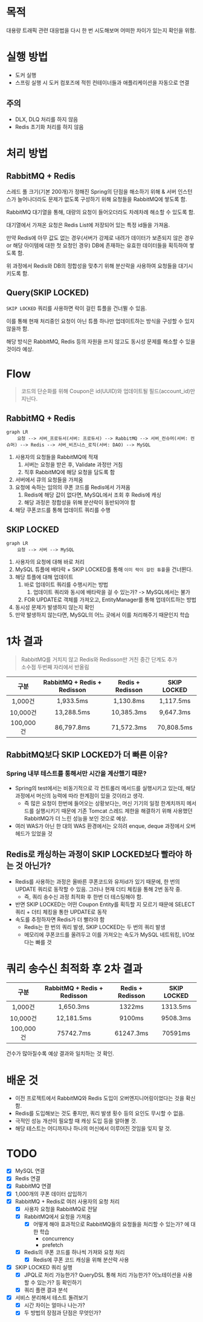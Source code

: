 # 목적

대용량 트래픽 관련 대응법을 다시 한 번 시도해보며 어떠한 차이가 있는지 확인을 위함.

# 실행 방법

- 도커 실행
- 스프링 실행 시 도커 컴포즈에 적힌 컨테이너들과 애플리케이션을 자동으로 연결

## 주의

- DLX, DLQ 처리를 하지 않음
- Redis 초기화 처리를 하지 않음

# 처리 방법

## RabbitMQ + Redis

스레드 풀 크기(기본 200개)가 정해진 Spring의 단점을 해소하기 위해 & 서버 인스턴스가 늘어나더라도 문제가 없도록 구성하기 위해 요청들을 RabbitMQ에 쌓도록 함.

RabbitMQ 대기열을 통해, 대량의 요청이 들어오더라도 차례차례 해소할 수 있도록 함.

대기열에서 가져온 요청은 Redis List에 저장되어 있는 특정 id들을 가져옴.

만약 Redis에 아무 값도 없는 경우(서버가 강제로 내려가 데이터가 보존되지 않은 경우 or 해당 아이템에 대한 첫 요청인 경우) DB에 존재하는 유효한 데이터들을 획득하여 쌓도록 함.

위 과정에서 Redis와 DB의 정합성을 맞추기 위해 분산락을 사용하여 요청들을 대기시키도록 함.

## Query(SKIP LOCKED)

`SKIP LOCKED` 쿼리를 사용하면 락이 걸린 튜플을 건너뛸 수 있음.

이를 통해 현재 처리중인 요청이 아닌 튜플 하나만 업데이트하는 방식을 구성할 수 있지 않을까 함.

해당 방식은 RabbitMQ, Redis 등의 자원을 쓰지 않고도 동시성 문제를 해소할 수 있을 것이라 예상.

# Flow

> 코드의 단순화를 위해 Coupon은 id(UUID)와 업데이트될 필드(account_id)만 지닌다.

## RabbitMQ + Redis

```mermaid
graph LR
    요청 --> 서버_프로듀서(서버: 프로듀서) --> RabbitMQ --> 서버_컨슈머(서버: 컨슈머) --> Redis --> 서버_비즈니스_로직(서버: DAO) --> MySQL 
```

1. 사용자의 요청들을 RabbitMQ에 적재
    1. 서버는 요청을 받은 후, Validate 과정만 거침
    2. 직후 RabbitMQ에 해당 요청을 담도록 함
2. 서버에서 큐의 요청들을 가져옴
3. 요청에 속하는 임의의 쿠폰 코드를 Redis에서 가져옴
    1. Redis에 해당 값이 없다면, MySQL에서 조회 후 Redis에 캐싱
    2. 해당 과정은 정합성을 위해 분산락이 동반되어야 함
4. 해당 쿠폰코드를 통해 업데이트 쿼리를 수행

## SKIP LOCKED

```mermaid
graph LR
    요청 --> 서버 --> MySQL 
```

1. 사용자의 요청에 대해 바로 처리
2. MySQL 튜플에 배타락 + SKIP LOCKED를 통해 `이미 락이 걸린 튜플`을 건너뛴다.
3. 해당 튜플에 대해 업데이트
    1. 바로 업데이트 쿼리를 수행시키는 방법
        1. 업데이트 쿼리와 동시에 배타락을 걸 수 있는가? -> MySQL에서는 불가
    2. FOR UPDATE로 객체를 가져오고, EntityManager를 통해 업데이트하는 방법
4. 동시성 문제가 발생하지 않는지 확인
5. 만약 발생하지 않는다면, MySQL의 어느 곳에서 이를 처리해주기 때문인지 학습

# 1차 결과

> RabbitMQ를 거치지 않고 Redis와 Redisson만 거친 중간 단계도 추가\
> 소수점 두번째 자리에서 반올림

|    구분    | RabbitMQ + Redis + Redisson | Redis + Redisson | SKIP LOCKED |
|:--------:|:---------------------------:|:----------------:|:-----------:|
|  1,000건  |          1,933.5ms          |    1,130.8ms     |  1,117.5ms  |
| 10,000건  |         13,288.5ms          |    10,385.3ms    |  9,647.3ms  |
| 100,000건 |         86,797.8ms          |    71,572.3ms    | 70,808.5ms  |

## RabbitMQ보다 SKIP LOCKED가 더 빠른 이유?

### Spring 내부 테스트를 통해서만 시간을 계산했기 때문?

- Spring의 test에서는 비동기적으로 각 컨트롤러 메서드를 실행시키고 있는데, 해당 과정에서 머신의 능력에 따라 한계점이 있을 것이라고 생각.
    - 즉 많은 요청이 한번에 들어오는 상황보다는, 머신 기기의 일정 한계치까지 메서드를 실행시키기 때문에 기존 Tomcat 스레드 제한을 해결하기 위해 사용했던 RabbitMQ가 더 느린 성능을 보인 것으로
      예상.
- 여러 WAS가 아닌 한 대의 WAS 환경에서는 오히려 enque, deque 과정에서 오버헤드가 있었을 것

## Redis로 캐싱하는 과정이 SKIP LOCKED보다 빨라야 하는 것 아닌가?

- Redis를 사용하는 과정은 올바른 쿠폰코드와 유저id가 있기 때문에, 한 번의 UPDATE 쿼리로 동작할 수 있음. 그러나 현재 더티 체킹을 통해 2번 동작 중.
    - 즉, 쿼리 송수신 과정 최적화 후 한번 더 테스팅해야 함.
- 반면 SKIP LOCKED는 어떤 Coupon Entity를 획득할 지 모르기 때문에 SELECT 쿼리 + 더티 체킹을 통한 UPDATE로 동작
- 속도를 추정하자면 Redis가 더 빨라야 함
    - Redis는 한 번의 쿼리 발생, SKIP LOCKED는 두 번의 쿼리 발생
    - 메모리에 쿠폰코드를 올려두고 이를 가져오는 속도가 MySQL 네트워킹, I/O보다는 빠를 것

# 쿼리 송수신 최적화 후 2차 결과

|    구분    | RabbitMQ + Redis + Redisson | Redis + Redisson | SKIP LOCKED |
|:--------:|:---------------------------:|:----------------:|:-----------:|
|  1,000건  |          1,650.3ms          |      1322ms      |  1313.5ms   |
| 10,000건  |         12,181.5ms          |      9100ms      |  9508.3ms   |
| 100,000건 |          75742.7ms          |    61247.3ms     |   70591ms   |

건수가 많아질수록 예상 결과와 일치하는 것 확인.

# 배운 것

- 이전 프로젝트에서 RabbitMQ와 Redis 도입이 오버엔지니어링이었다는 것을 확신함.
- Redis를 도입해보는 것도 좋지만, 쿼리 발생 횟수 등의 요인도 무시할 수 없음.
- 극적인 성능 개선이 필요할 때 캐싱 도입 등을 알아볼 것.
- 해당 테스트는 어디까지나 하나의 머신에서 이루어진 것임을 잊지 말 것.

# TODO

- [x] MySQL 연결
- [x] Redis 연결
- [x] RabbitMQ 연결
- [x] 1,000개의 쿠폰 데이터 삽입하기
- [x] RabbitMQ + Redis로 여러 사용자의 요청 처리
    - [x] 사용자 요청을 RabbitMQ로 전달
    - [x] RabbitMQ에서 요청을 가져옴
        - [x] 어떻게 해야 효과적으로 RabbitMQ들의 요청들을 처리할 수 있는가? 에 대한 학습
            - concurrency
            - prefetch
    - [x] Redis의 쿠폰 코드를 하나씩 가져와 요청 처리
        - [x] Redis에 쿠폰 코드 캐싱을 위해 분산락 사용
- [x] SKIP LOCKED 쿼리 실행
    - [x] JPQL로 처리 가능한가? QueryDSL 통해 처리 가능한가? 어노테이션을 사용할 수 있는가? 등 확인하기
    - [x] 쿼리 플랜 결과 분석
- [x] 서비스 분리해서 테스트 돌려보기
    - [x] 시간 차이는 얼마나 나는가?
    - [x] 두 방법의 장점과 단점은 무엇인가?
